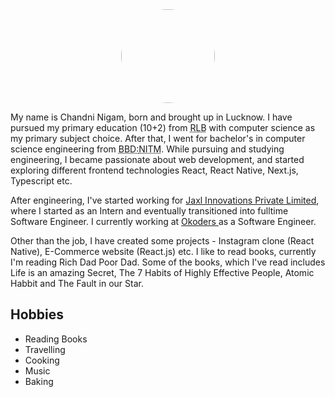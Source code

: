 <style>
    .wrapper{
       display:flex;
       justify-content:center;
       margin-top:1rem;
    }
    .image{
        height:150px;
        width:150px;
        object-fit: cover; 
        border-radius:50%;
    }
</style>

<div class='wrapper'>
  <img src='/chandni.jpg' class='image'/>
</div>

My name is Chandni Nigam, born and brought up in Lucknow. I have pursued my primary education (10+2) from <abbr title='Rani Laxmi Bai'>RLB</abbr> with computer science as my primary subject choice. After that, I went for bachelor's in computer science engineering from <abbr title='Babu Banarsi Das'>BBD:</abbr><abbr title="National Information Technology Management">NITM</abbr>.
While pursuing and studying engineering, I became passionate about web development, and started exploring different frontend technologies React, React Native, Next.js, Typescript etc.

After engineering, I've started working for <a href="https://jaxl.com/">Jaxl Innovations Private Limited</a>, where I started as an Intern and eventually transitioned into fulltime Software Engineer. I currently working at <a href="https://www.okoders.com/">Okoders </a> as a Software Engineer.

Other than the job, I have created some projects - Instagram clone (React Native), E-Commerce website (React.js) etc.
I like to read books, currently I'm reading Rich Dad Poor Dad. Some of the books, which I've read includes Life is an amazing Secret, The 7 Habits of Highly Effective People, Atomic Habbit and The Fault in our Star.

<h2 class="heading">Hobbies</h2>

<ul class="card-wrapper">
    <li class="card">Reading Books</li>
    <li class="card">Travelling</li>
    <li class="card">Cooking</li>
    <li class="card">Music</li>
    <li class="card">Baking</li>
</ul>

